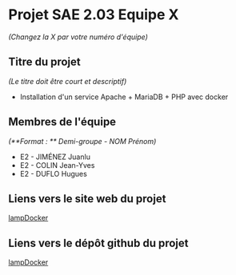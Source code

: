 # Projet SAE 2.03 Equipe X
_(Changez la X par votre numéro d'équipe)_

## Titre du projet
_(Le titre doit être court et descriptif)_

- Installation d'un service Apache + MariaDB + PHP avec docker

## Membres de l'équipe
_(**Format : ** Demi-groupe - NOM Prénom)_

- E2 - JIMÉNEZ Juanlu
- E2 - COLIN Jean-Yves
- E2 - DUFLO Hugues

## Liens vers le site web du projet

[lampDocker](https://juanluck.github.io/lampDocker/)

## Liens vers le dépôt github du projet

[lampDocker](https://github.com/juanluck/lampDocker)

